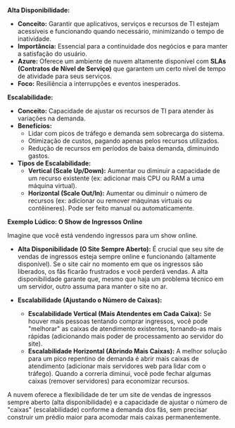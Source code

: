 **Alta Disponibilidade:**

* **Conceito:** Garantir que aplicativos, serviços e recursos de TI estejam acessíveis e funcionando quando necessário, 
minimizando o tempo de inatividade.
* **Importância:** Essencial para a continuidade dos negócios e para manter a satisfação do usuário.
* **Azure:** Oferece um ambiente de nuvem altamente disponível com **SLAs (Contratos de Nível de Serviço)** 
que garantem um certo nível de tempo de atividade para seus serviços.
* **Foco:** Resiliência a interrupções e eventos inesperados.

**Escalabilidade:**

* **Conceito:** Capacidade de ajustar os recursos de TI para atender às variações na demanda.
* **Benefícios:**
    * Lidar com picos de tráfego e demanda sem sobrecarga do sistema.
    * Otimização de custos, pagando apenas pelos recursos utilizados.
    * Redução de recursos em períodos de baixa demanda, diminuindo gastos.
* **Tipos de Escalabilidade:**
    * **Vertical (Scale Up/Down):** Aumentar ou diminuir a capacidade de um recurso existente (ex: adicionar mais CPU ou RAM a uma máquina virtual).
    * **Horizontal (Scale Out/In):** Aumentar ou diminuir o número de recursos (ex: adicionar ou remover máquinas virtuais ou contêineres). 
	Pode ser feito manual ou automaticamente.

**Exemplo Lúdico: O Show de Ingressos Online**

Imagine que você está vendendo ingressos para um show online.

* **Alta Disponibilidade (O Site Sempre Aberto):** É crucial que seu site de vendas de ingressos esteja sempre online e funcionando
 (altamente disponível). Se o site cair no momento em que os ingressos são liberados, os fãs ficarão frustrados e você perderá vendas. 
 A alta disponibilidade garante que, mesmo que haja um problema técnico em um servidor, outro assuma para manter o site no ar.
 
* **Escalabilidade (Ajustando o Número de Caixas):**
    * **Escalabilidade Vertical (Mais Atendentes em Cada Caixa):** Se houver mais pessoas tentando comprar ingressos, 
	você pode "melhorar" as caixas de atendimento existentes, tornando-as mais rápidas (adicionando mais poder de processamento ao servidor do site).
    * **Escalabilidade Horizontal (Abrindo Mais Caixas):** A melhor solução para um pico repentino de demanda é abrir mais caixas de atendimento 
	(adicionar mais servidores web para lidar com o tráfego). Quando a correria diminui, 
	você pode fechar algumas caixas (remover servidores) para economizar recursos.

A nuvem oferece a flexibilidade de ter um site de vendas de ingressos sempre aberto (alta disponibilidade)
 e a capacidade de ajustar o número de "caixas" (escalabilidade) conforme a demanda dos fãs, 
 sem precisar construir um prédio maior para acomodar mais caixas permanentemente.